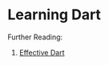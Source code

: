 # Learning Dart


Further Reading:
1. [Effective Dart][Effective Dart]

[Effective Dart]:https://dart.dev/guides/language/effective-dart (Write consistent, robust, fast code)